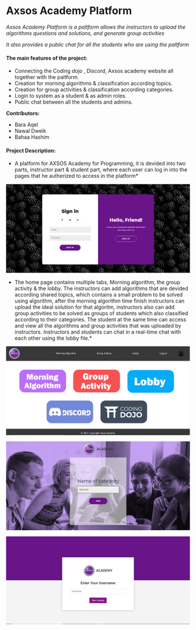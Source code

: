 # Axsos Academy Platform

*Axsos Academy Platform is a paltform allows the instructors to upload the algorithms questions and solutions, and generate group activities*

*It also provides a public chat for all the students who are  using the paltform*

#### The main features of the project:
- Connecting the Coding dojo , Discord, Axsos academy website all together with the paltform.
- Creation for morning algorithms & classification according topics.
- Creation for group activities & classification according categories.
- Login to system as a student & as admin roles.
- Public chat between all the students and admins.

**Contributors:**
- Bara Aqel
- Nawal Dweik
- Bahaa Hashim

#### Project Description:

* A platform for AXSOS Academy for Programming, it is devided into two parts, instructor part & student part, where each user can log in into the pages that he autherized to access in the platform*

![login](https://github.com/Nawal-Dweik/AXSOS-Academy-Platform/blob/master/screenshots/login.PNG)

* The home page contains multiple tabs, Morning algorithm, the group activity & the lobby. The instructors can add algorithms that are devided according shared topics, which contains a small problem to be solved using algorithm, after the morning algorithm time finish instructors can upload the ideal solution for that algoritm, instructors also can add group activities to be solved as groups of students which also classified according to their categories. The student at the same time can access and view all the algorithms and group activities that was uploaded by instructors. Instructors and students can chat in a real-time chat with each other using the lobby file.*

![homePage](https://github.com/Nawal-Dweik/AXSOS-Academy-Platform/blob/master/screenshots/homePage.PNG)

![addCategory](https://github.com/Nawal-Dweik/AXSOS-Academy-Platform/blob/master/screenshots/addCategory.PNG)

![lobby](https://github.com/Nawal-Dweik/AXSOS-Academy-Platform/blob/master/screenshots/lobby.PNG)

